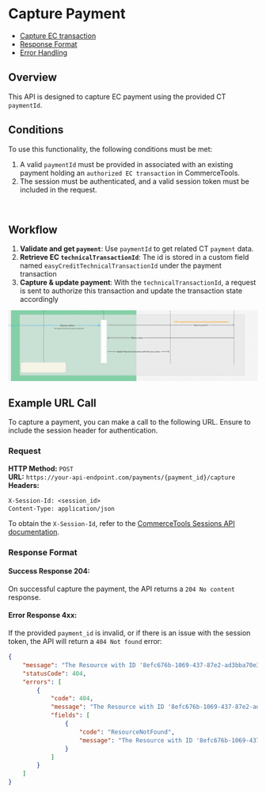 # Capture Payment

* [Capture EC transaction](#workflow)
* [Response Format](#success-response-204)
* [Error Handling](#error-response-4xx)

## Overview
This API is designed to capture EC payment using the provided CT `paymentId`.
<br />

## Conditions

To use this functionality, the following conditions must be met:

1. A valid `paymentId` must be provided in associated with an existing payment holding an `authorized EC transaction` in CommerceTools.
2. The session must be authenticated, and a valid session token must be included in the request.
<br />

## Workflow

1. **Validate and get `payment`**: Use `paymentId` to get related CT `payment` data.
2. **Retrieve EC `technicalTransactionId`**: The id is stored in a custom field named `easyCreditTechnicalTransactionId` under the payment transaction
3. **Capture & update payment**: With the `technicalTransactionId`, a request is sent to authorize this transaction and update the transaction state accordingly

![Capture payment flow](./assets/easycredit-capture-payment-flow.png)
<br />

## Example URL Call

To capture a payment, you can make a call to the following URL. Ensure to include the session header for authentication.

### Request

**HTTP Method:** `POST`  
**URL:** `https://your-api-endpoint.com/payments/{payment_id}/capture`  
**Headers:**
```http
X-Session-Id: <session_id>
Content-Type: application/json
```

To obtain the `X-Session-Id`, refer to the [CommerceTools Sessions API documentation](https://docs.commercetools.com/checkout/installing-checkout#create-checkout-sessions).
<br />

### Response Format

#### Success Response 204:
On successful capture the payment, the API returns a `204 No content` response.

#### Error Response 4xx:
If the provided `payment_id` is invalid, or if there is an issue with the session token, the API will return a `404 Not found` error:

```json
{
    "message": "The Resource with ID '8efc676b-1069-437-87e2-ad3bba70e35b' was not found.",
    "statusCode": 404,
    "errors": [
        {
            "code": 404,
            "message": "The Resource with ID '8efc676b-1069-437-87e2-ad3bba70e35b' was not found.",
            "fields": [
                {
                    "code": "ResourceNotFound",
                    "message": "The Resource with ID '8efc676b-1069-437-87e2-ad3bba70e35b' was not found."
                }
            ]
        }
    ]
}
```


